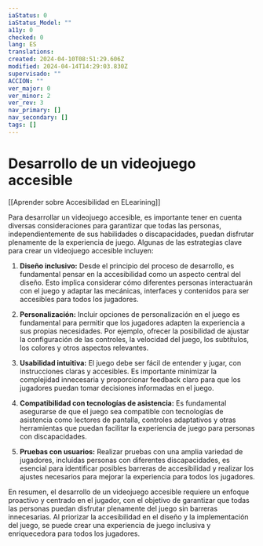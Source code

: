 ```yaml
---
iaStatus: 0
iaStatus_Model: ""
a11y: 0
checked: 0
lang: ES
translations: 
created: 2024-04-10T08:51:29.606Z
modified: 2024-04-14T14:29:03.830Z
supervisado: ""
ACCION: ""
ver_major: 0
ver_minor: 2
ver_rev: 3
nav_primary: []
nav_secondary: []
tags: []
---
```

# Desarrollo de un videojuego accesible

[[Aprender sobre Accesibilidad en ELearining]]

Para desarrollar un videojuego accesible, es importante tener en cuenta diversas consideraciones para garantizar que todas las personas, independientemente de sus habilidades o discapacidades, puedan disfrutar plenamente de la experiencia de juego. Algunas de las estrategias clave para crear un videojuego accesible incluyen:

1. **Diseño inclusivo:** Desde el principio del proceso de desarrollo, es fundamental pensar en la accesibilidad como un aspecto central del diseño. Esto implica considerar cómo diferentes personas interactuarán con el juego y adaptar las mecánicas, interfaces y contenidos para ser accesibles para todos los jugadores.

2. **Personalización:** Incluir opciones de personalización en el juego es fundamental para permitir que los jugadores adapten la experiencia a sus propias necesidades. Por ejemplo, ofrecer la posibilidad de ajustar la configuración de las controles, la velocidad del juego, los subtítulos, los colores y otros aspectos relevantes.

3. **Usabilidad intuitiva:** El juego debe ser fácil de entender y jugar, con instrucciones claras y accesibles. Es importante minimizar la complejidad innecesaria y proporcionar feedback claro para que los jugadores puedan tomar decisiones informadas en el juego.

4. **Compatibilidad con tecnologías de asistencia:** Es fundamental asegurarse de que el juego sea compatible con tecnologías de asistencia como lectores de pantalla, controles adaptativos y otras herramientas que puedan facilitar la experiencia de juego para personas con discapacidades.

5. **Pruebas con usuarios:** Realizar pruebas con una amplia variedad de jugadores, incluidas personas con diferentes discapacidades, es esencial para identificar posibles barreras de accesibilidad y realizar los ajustes necesarios para mejorar la experiencia para todos los jugadores.

En resumen, el desarrollo de un videojuego accesible requiere un enfoque proactivo y centrado en el jugador, con el objetivo de garantizar que todas las personas puedan disfrutar plenamente del juego sin barreras innecesarias. Al priorizar la accesibilidad en el diseño y la implementación del juego, se puede crear una experiencia de juego inclusiva y enriquecedora para todos los jugadores.
